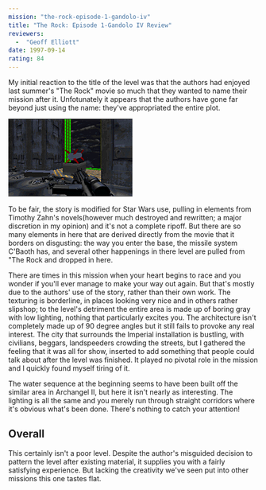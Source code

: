 ```yaml
---
mission: "the-rock-episode-1-gandolo-iv"
title: "The Rock: Episode 1-Gandolo IV Review"
reviewers: 
  -  "Geoff Elliott"
date: 1997-09-14
rating: 84
---
```


My initial reaction to the title of the level was that the authors had enjoyed last summer's "The Rock" movie so much that they wanted to name their mission after it. Unfotunately it appears that the authors have gone far beyond just using the name: they've appropriated the entire plot.

![The Rock screenshot 1](./rock1.png "Have we seen this before? This level shares more than a name with a certain movie.")

To be fair, the story is modified for Star Wars use, pulling in elements from Timothy Zahn's novels(however much destroyed and rewritten; a major discretion in my opinion) and it's not a complete ripoff. But there are so many elements in here that are derived directly from the movie that it borders on disgusting: the way you enter the base, the missile system C'Baoth has, and several other happenings in there level are pulled from "The Rock and dropped in here.

There are times in this mission when your heart begins to race and you wonder if you'll ever manage to make your way out again. But that's mostly due to the authors' use of the story, rather than their own work. The texturing is borderline, in places looking very nice and in others rather slipshop; to the level's detriment the entire area is made up of boring gray with low lighting, nothing that particularly excites you. The architecture isn't completely made up of 90 degree angles but it still fails to provoke any real interest. The city that surrounds the Imperial installation is bustling, with civilians, beggars, landspeeders crowding the streets, but I gathered the feeling that it was all for show, inserted to add something that people could talk about after the level was finished. It played no pivotal role in the mission and I quickly found myself tiring of it.

The water sequence at the beginning seems to have been built off the similar area in Archangel II, but here it isn't nearly as interesting. The lighting is all the same and you merely run through straight corridors where it's obvious what's been done. There's nothing to catch your attention!

## Overall

This certainly isn't a poor level. Despite the author's misguided decision to pattern the level after existing material, it supplies you with a fairly satisfying experience. But lacking the creativity we've seen put into other missions this one tastes flat.
